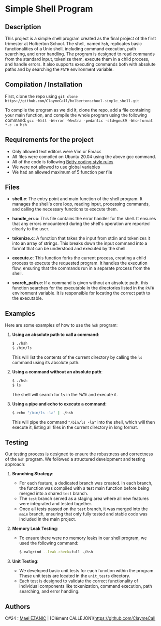 # Simple Shell Program

## Description

This project is a simple shell program created as the final project of the first trimester at Holberton School. The shell, named `hsh`, replicates basic functionalities of a Unix shell, including command execution, path searching, and error handling. The program is designed to read commands from the standard input, tokenize them, execute them in a child process, and handle errors. It also supports executing commands both with absolute paths and by searching the `PATH` environment variable.

## Compilation / Installation

First, clone the repo using `git clone https://github.com/ClaymeCall/holbertonschool-simple_shell.git`

To compile the program as we did it, clone the repo, add a file containing your main function, and compile the whole program using the following command:
`gcc -Wall -Werror -Wextra -pedantic -std=gnu89 -Wno-format *.c -o hsh`

## Requirements for the project
- Only allowed text editors were Vim or Emacs
- All files were compiled on Ubuntu 20.04 using the above gcc command.
- All of the code is following [Betty coding style rules](https://github.com/hs-hq/Betty/wiki)
- We were not allowed to use global variables
- We had an allowed maximum of 5 function per file

## Files

- **shell.c**: The entry point and main function of the shell program. It manages the shell's core loop, reading input, processing commands, and calling the necessary functions to execute them.

- **handle_err.c**: This file contains the error handler for the shell. It ensures that any errors encountered during the shell's operation are reported clearly to the user.

- **tokenize.c**: A function that takes the input from stdin and tokenizes it into an array of strings. This breaks down the input command into a format that can be understood and executed by the shell.

- **execute.c**: This function forks the current process, creating a child process to execute the requested program. It handles the execution flow, ensuring that the commands run in a separate process from the shell.

- **search_path.c**: If a command is given without an absolute path, this function searches for the executable in the directories listed in the `PATH` environment variable. It is responsible for locating the correct path to the executable.

## Examples

Here are some examples of how to use the `hsh` program:

1. **Using an absolute path to call a command**:
    ```bash
    $ ./hsh
    $ /bin/ls
    ```
    This will list the contents of the current directory by calling the `ls` command using its absolute path.

2. **Using a command without an absolute path**:
    ```bash
    $ ./hsh
    $ ls
    ```
    The shell will search for `ls` in the `PATH` and execute it.

3. **Using a pipe and echo to execute a command**:
    ```bash
    $ echo "/bin/ls -la" | ./hsh
    ```
    This will pipe the command `"/bin/ls -la"` into the shell, which will then execute it, listing all files in the current directory in long format.

## Testing

Our testing process is designed to ensure the robustness and correctness of the `hsh` program. We followed a structured development and testing approach:

1. **Branching Strategy**:
   - For each feature, a dedicated branch was created. In each branch, the function was compiled with a test main function before being merged into a shared `test` branch.
   - The `test` branch served as a staging area where all new features were integrated and tested together.
   - Once all tests passed on the `test` branch, it was merged into the `main` branch, ensuring that only fully tested and stable code was included in the main project.

2. **Memory Leak Testing**:
   - To ensure there were no memory leaks in our shell program, we used the following command:
     ```bash
     $ valgrind --leak-check=full ./hsh
     ```

3. **Unit Testing**:
   - We developed basic unit tests for each function within the program. These unit tests are located in the `unit_tests` directory.
   - Each test is designed to validate the correct functionality of individual components like tokenization, command execution, path searching, and error handling.

## Authors
C#24 : [Mael EZANIC](https://github.com/Mezanic) | [Clément CALLEJON](https://github.com/ClaymeCall
